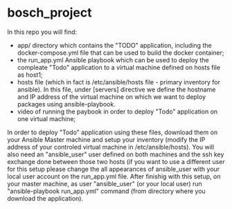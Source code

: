 # bosch_project

In this repo you will find:
 - app/ directory which contains the "TODO" application, including the docker-compose.yml file that can be used to build the docker container;
 - the run_app.yml Ansible playbook which can be used to deploy the compleate "Todo" application to a virtual machine defined on hosts file as host1;
 - hosts file (which in fact is /etc/ansible/hosts file - primary inventory for ansible). In this file, under [servers] directive we define the hostname and IP address of the virtual machine on which we want to deploy packages using ansible-playbook.
 - video of running the paybook in order to deploy "Todo" application on one virtual machine;
 
In order to deploy "Todo" application using these files, download them on your Ansible Master machine and setup your inventory (modify the IP address of your controled virtual machine in /etc/ansible/hosts). You will also need an "ansible_user" user defined on both machines and the ssh key exchange done between those two hosts (if you want to use a different user for this setup please change the all appearances of ansible_user with your local user account on the run_app.yml file.
After finishig with this setup, on your master machine, as user "ansible_user" (or your local user) run "ansible-playbook run_app.yml" command (from directory where you download the application).
